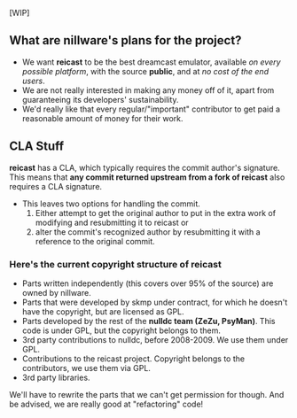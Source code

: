 [WIP]

## What are nillware's plans for the project?

- We want **reicast** to be the best dreamcast emulator, available _on every possible platform_, with the source **public**, and at _no cost of the end users_. 
- We are not really interested in making any money off of it, apart from guaranteeing its developers' sustainability.
- We'd really like that every regular/"important" contributor to get paid a reasonable amount of money for their work. 

## CLA Stuff
**reicast** has a CLA, which typically requires the commit author's signature. This means that **any commit returned upstream from a fork of reicast** also requires a CLA signature.
- This leaves two options for handling the commit. 
	1. Either attempt to get the original author to put in the extra work of modifying and resubmitting it to reicast or
	2. alter the commit's recognized author by resubmitting it with a reference to the original commit.

### Here's the current copyright structure of reicast
- Parts written independently (this covers over 95% of the source) are owned by nillware.
- Parts that were developed by skmp under contract, for which he doesn't have the copyright, but are licensed as GPL.
- Parts developed by the rest of the **nulldc team (ZeZu, PsyMan)**. This code is under GPL, but the copyright belongs to them.
- 3rd party contributions to nulldc, before 2008-2009. We use them under GPL. 
- Contributions to the reicast project. Copyright belongs to the contributors, we use them via GPL.
- 3rd party libraries. 

We'll have to rewrite the parts that we can't get permission for though. 
And be advised, we are really good at "refactoring" code!
